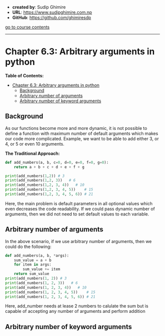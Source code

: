 - **created by**: Sudip Ghimire
- **URL**: https://www.sudipghimire.com.np
- **GitHub**: https://github.com/ghimiresdp

[go to course contents](https://github.com/ghimiresdp/python-level1/)
<hr>

# Chapter 6.3: Arbitrary arguments in python

**Table of Contents:**
- [Chapter 6.3: Arbitrary arguments in python](#chapter-63-arbitrary-arguments-in-python)
    - [Background](#background)
    - [Arbitrary number of arguments](#arbitrary-number-of-arguments)
    - [Arbitrary number of keyword arguments](#arbitrary-number-of-keyword-arguments)

## Background
As our functions become more and more dynamic, it is not possible to define a
function with maximum number of default arguments which makes our code more
complicated. Example, we want to be able to add either 3, or 4, or 5 or even
10 arguments.

**The Traditional Approach:**
```python
def add_numbers(a, b, c=0, d=0, e=0, f=0, g=0):
    return a + b + c + d + e + f + g

print(add_numbers(1,2)) # 3
print(add_numbers(1,2, 3))   # 6
print(add_numbers(1,2, 3, 4))   # 10
print(add_numbers(1,2, 3, 4, 5))    # 15
print(add_numbers(1,2, 3, 4, 5, 6)) # 21
```
Here, the main problem is default parameters in all optional values which even
decreases the code readability. If we could pass dynamic number of arguments,
then we did not need to set default values to each variable.

## Arbitrary number of arguments

In the above scenario, if we use arbitrary number of arguments, then we could do
the following:

```python
def add_numbers(a, b, *args):
    sum_value = a + b
    for item in args:
        sum_value += item
    return sum_value
print(add_numbers(1, 2)) # 3
print(add_numbers(1, 2, 3))   # 6
print(add_numbers(1, 2, 3, 4))   # 10
print(add_numbers(1, 2, 3, 4, 5))    # 15
print(add_numbers(1, 2, 3, 4, 5, 6)) # 21
```
Here, add_number needs at lease 2 numbers to calulate the sum but is capable of
accepting any number of arguments and perform addition

## Arbitrary number of keyword arguments
